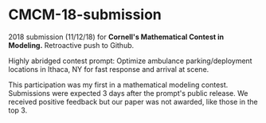 # CMCM-18-submission
2018 submission (11/12/18) for **Cornell's Mathematical Contest in Modeling.** Retroactive push to Github.

Highly abridged contest prompt: Optimize ambulance parking/deployment locations in Ithaca, NY for fast response and arrival at scene. 

This participation was my first in a mathematical modeling contest. Submissions were expected 3 days after the prompt's public release. We received positive feedback but our paper was not awarded, like those in the top 3.
